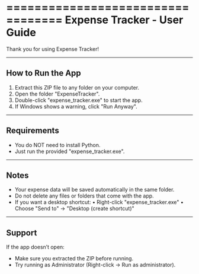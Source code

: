 ==================================
      Expense Tracker - User Guide
==================================

Thank you for using Expense Tracker!

------------------------
How to Run the App
------------------------
1. Extract this ZIP file to any folder on your computer.
2. Open the folder "ExpenseTracker".
3. Double-click "expense_tracker.exe" to start the app.
4. If Windows shows a warning, click "Run Anyway".

------------------------
Requirements
------------------------
- You do NOT need to install Python.
- Just run the provided "expense_tracker.exe".

------------------------
Notes
------------------------
- Your expense data will be saved automatically in the same folder.
- Do not delete any files or folders that come with the app.
- If you want a desktop shortcut:
   • Right-click "expense_tracker.exe"
   • Choose "Send to" → "Desktop (create shortcut)"

------------------------
Support
------------------------
If the app doesn’t open:
- Make sure you extracted the ZIP before running.
- Try running as Administrator (Right-click → Run as administrator).